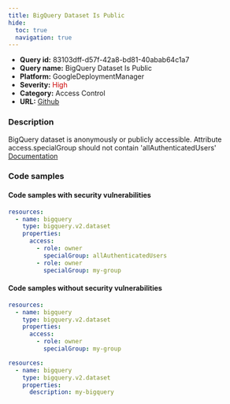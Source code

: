```yaml
---
title: BigQuery Dataset Is Public
hide:
  toc: true
  navigation: true
---
```


<style>
  .highlight .hll {
    background-color: #ff171742;
  }
  .md-content {
    max-width: 1100px;
    margin: 0 auto;
  }
</style>

-   **Query id:** 83103dff-d57f-42a8-bd81-40abab64c1a7
-   **Query name:** BigQuery Dataset Is Public
-   **Platform:** GoogleDeploymentManager
-   **Severity:** <span style="color:#C00">High</span>
-   **Category:** Access Control
-   **URL:** [Github](https://github.com/Checkmarx/kics/tree/master/assets/queries/googleDeploymentManager/gcp/bigquery_database_is_public)

### Description
BigQuery dataset is anonymously or publicly accessible. Attribute access.specialGroup should not contain 'allAuthenticatedUsers'<br>
[Documentation](https://cloud.google.com/bigquery/docs/reference/rest/v2/datasets)

### Code samples
#### Code samples with security vulnerabilities
```yaml title="Postitive test num. 1 - yaml file" hl_lines="7"
resources:
  - name: bigquery
    type: bigquery.v2.dataset
    properties:
      access:
        - role: owner
          specialGroup: allAuthenticatedUsers
        - role: owner
          specialGroup: my-group

```


#### Code samples without security vulnerabilities
```yaml title="Negative test num. 1 - yaml file"
resources:
  - name: bigquery
    type: bigquery.v2.dataset
    properties:
      access:
        - role: owner
          specialGroup: my-group

```
```yaml title="Negative test num. 2 - yaml file"
resources:
  - name: bigquery
    type: bigquery.v2.dataset
    properties:
      description: my-bigquery

```
